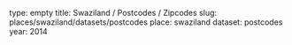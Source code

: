 type: empty
title: Swaziland / Postcodes / Zipcodes
slug: places/swaziland/datasets/postcodes
place: swaziland
dataset: postcodes
year: 2014
